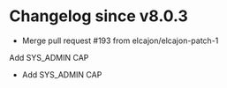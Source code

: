 # Changelog since v8.0.3
- Merge pull request #193 from elcajon/elcajon-patch-1

Add SYS_ADMIN CAP 
- Add SYS_ADMIN CAP 
